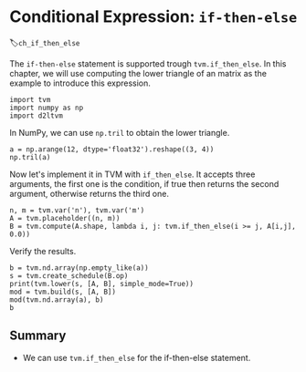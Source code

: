 # Conditional Expression: `if-then-else`
:label:`ch_if_then_else`

The `if-then-else` statement is supported trough `tvm.if_then_else`. In this chapter, we will use computing the lower triangle of an matrix as the example to introduce this expression.

```{.python .input  n=1}
import tvm
import numpy as np
import d2ltvm
```

In NumPy, we can use `np.tril` to obtain the lower triangle.

```{.python .input  n=2}
a = np.arange(12, dtype='float32').reshape((3, 4))
np.tril(a)
```

Now let's implement it in TVM with `if_then_else`. It accepts three arguments, the first one is the condition, if true then returns the second argument, otherwise returns the third one.

```{.python .input  n=3}
n, m = tvm.var('n'), tvm.var('m')
A = tvm.placeholder((n, m))
B = tvm.compute(A.shape, lambda i, j: tvm.if_then_else(i >= j, A[i,j], 0.0))

```

Verify the results.

```{.python .input  n=4}
b = tvm.nd.array(np.empty_like(a))
s = tvm.create_schedule(B.op)
print(tvm.lower(s, [A, B], simple_mode=True))
mod = tvm.build(s, [A, B])
mod(tvm.nd.array(a), b)
b
```

## Summary

- We can use `tvm.if_then_else`  for the if-then-else statement.
